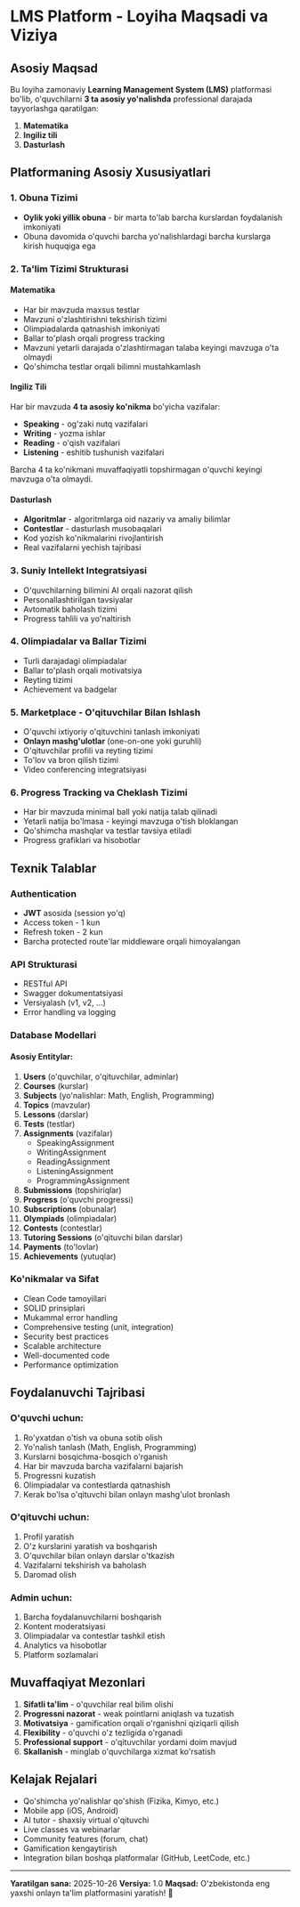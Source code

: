 # LMS Platform - Loyiha Maqsadi va Viziya

## Asosiy Maqsad

Bu loyiha zamonaviy **Learning Management System (LMS)** platformasi bo'lib, o'quvchilarni **3 ta asosiy yo'nalishda** professional darajada tayyorlashga qaratilgan:

1. **Matematika**
2. **Ingiliz tili**
3. **Dasturlash**

## Platformaning Asosiy Xususiyatlari

### 1. Obuna Tizimi
- **Oylik yoki yillik obuna** - bir marta to'lab barcha kurslardan foydalanish imkoniyati
- Obuna davomida o'quvchi barcha yo'nalishlardagi barcha kurslarga kirish huquqiga ega

### 2. Ta'lim Tizimi Strukturasi

#### Matematika
- Har bir mavzuda maxsus testlar
- Mavzuni o'zlashtirishni tekshirish tizimi
- Olimpiadalarda qatnashish imkoniyati
- Ballar to'plash orqali progress tracking
- Mavzuni yetarli darajada o'zlashtirmagan talaba keyingi mavzuga o'ta olmaydi
- Qo'shimcha testlar orqali bilimni mustahkamlash

#### Ingiliz Tili
Har bir mavzuda **4 ta asosiy ko'nikma** bo'yicha vazifalar:
- **Speaking** - og'zaki nutq vazifalari
- **Writing** - yozma ishlar
- **Reading** - o'qish vazifalari
- **Listening** - eshitib tushunish vazifalari

Barcha 4 ta ko'nikmani muvaffaqiyatli topshirmagan o'quvchi keyingi mavzuga o'ta olmaydi.

#### Dasturlash
- **Algoritmlar** - algoritmlarga oid nazariy va amaliy bilimlar
- **Contestlar** - dasturlash musobaqalari
- Kod yozish ko'nikmalarini rivojlantirish
- Real vazifalarni yechish tajribasi

### 3. Suniy Intellekt Integratsiyasi
- O'quvchilarning bilimini AI orqali nazorat qilish
- Personallashtirilgan tavsiyalar
- Avtomatik baholash tizimi
- Progress tahlili va yo'naltirish

### 4. Olimpiadalar va Ballar Tizimi
- Turli darajadagi olimpiadalar
- Ballar to'plash orqali motivatsiya
- Reyting tizimi
- Achievement va badgelar

### 5. Marketplace - O'qituvchilar Bilan Ishlash
- O'quvchi ixtiyoriy o'qituvchini tanlash imkoniyati
- **Onlayn mashg'ulotlar** (one-on-one yoki guruhli)
- O'qituvchilar profili va reyting tizimi
- To'lov va bron qilish tizimi
- Video conferencing integratsiyasi

### 6. Progress Tracking va Cheklash Tizimi
- Har bir mavzuda minimal ball yoki natija talab qilinadi
- Yetarli natija bo'lmasa - keyingi mavzuga o'tish bloklangan
- Qo'shimcha mashqlar va testlar tavsiya etiladi
- Progress grafiklari va hisobotlar

## Texnik Talablar

### Authentication
- **JWT** asosida (session yo'q)
- Access token - 1 kun
- Refresh token - 2 kun
- Barcha protected route'lar middleware orqali himoyalangan

### API Strukturasi
- RESTful API
- Swagger dokumentatsiyasi
- Versiyalash (v1, v2, ...)
- Error handling va logging

### Database Modellari

#### Asosiy Entitylar:
1. **Users** (o'quvchilar, o'qituvchilar, adminlar)
2. **Courses** (kurslar)
3. **Subjects** (yo'nalishlar: Math, English, Programming)
4. **Topics** (mavzular)
5. **Lessons** (darslar)
6. **Tests** (testlar)
7. **Assignments** (vazifalar)
   - SpeakingAssignment
   - WritingAssignment
   - ReadingAssignment
   - ListeningAssignment
   - ProgrammingAssignment
8. **Submissions** (topshiriqlar)
9. **Progress** (o'quvchi progressi)
10. **Subscriptions** (obunalar)
11. **Olympiads** (olimpiadalar)
12. **Contests** (contestlar)
13. **Tutoring Sessions** (o'qituvchi bilan darslar)
14. **Payments** (to'lovlar)
15. **Achievements** (yutuqlar)

### Ko'nikmalar va Sifat
- Clean Code tamoyillari
- SOLID prinsiplari
- Mukammal error handling
- Comprehensive testing (unit, integration)
- Security best practices
- Scalable architecture
- Well-documented code
- Performance optimization

## Foydalanuvchi Tajribasi

### O'quvchi uchun:
1. Ro'yxatdan o'tish va obuna sotib olish
2. Yo'nalish tanlash (Math, English, Programming)
3. Kurslarni bosqichma-bosqich o'rganish
4. Har bir mavzuda barcha vazifalarni bajarish
5. Progressni kuzatish
6. Olimpiadalar va contestlarda qatnashish
7. Kerak bo'lsa o'qituvchi bilan onlayn mashg'ulot bronlash

### O'qituvchi uchun:
1. Profil yaratish
2. O'z kurslarini yaratish va boshqarish
3. O'quvchilar bilan onlayn darslar o'tkazish
4. Vazifalarni tekshirish va baholash
5. Daromad olish

### Admin uchun:
1. Barcha foydalanuvchilarni boshqarish
2. Kontent moderatsiyasi
3. Olimpiadalar va contestlar tashkil etish
4. Analytics va hisobotlar
5. Platform sozlamalari

## Muvaffaqiyat Mezonlari

1. **Sifatli ta'lim** - o'quvchilar real bilim olishi
2. **Progressni nazorat** - weak pointlarni aniqlash va tuzatish
3. **Motivatsiya** - gamification orqali o'rganishni qiziqarli qilish
4. **Flexibility** - o'quvchi o'z tezligida o'rganadi
5. **Professional support** - o'qituvchilar yordami doim mavjud
6. **Skallanish** - minglab o'quvchilarga xizmat ko'rsatish

## Kelajak Rejalari

- Qo'shimcha yo'nalishlar qo'shish (Fizika, Kimyo, etc.)
- Mobile app (iOS, Android)
- AI tutor - shaxsiy virtual o'qituvchi
- Live classes va webinarlar
- Community features (forum, chat)
- Gamification kengaytirish
- Integration bilan boshqa platformalar (GitHub, LeetCode, etc.)

---

**Yaratilgan sana:** 2025-10-26
**Versiya:** 1.0
**Maqsad:** O'zbekistonda eng yaxshi onlayn ta'lim platformasini yaratish! 🚀
